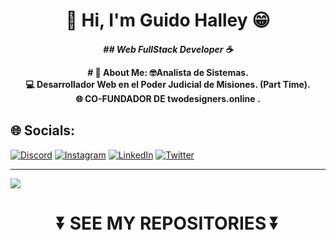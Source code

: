 <h1 align="center"> 👾 Hi, I'm Guido Halley 😁</h2>
<h4 align="center"><p><em> ## Web FullStack Developer ☕</p></em>
# 💫 About Me:
🤓Analista de Sistemas.<br>💻 Desarrollador Web en el Poder Judicial de Misiones. (Part Time).<br>🌐 CO-FUNDADOR DE twodesigners.online .<br>


## 🌐 Socials:
[![Discord](https://img.shields.io/badge/Discord-%237289DA.svg?logo=discord&logoColor=white)](https://discord.gg/Halley#6277) [![Instagram](https://img.shields.io/badge/Instagram-%23E4405F.svg?logo=Instagram&logoColor=white)](https://instagram.com/guidohalley) [![LinkedIn](https://img.shields.io/badge/LinkedIn-%230077B5.svg?logo=linkedin&logoColor=white)](https://linkedin.com/in/guidohalley) [![Twitter](https://img.shields.io/badge/Twitter-%231DA1F2.svg?logo=Twitter&logoColor=white)](https://twitter.com/guidohalley)


---
[![](https://visitcount.itsvg.in/api?id=guidohalley&icon=8&color=0)](https://visitcount.itsvg.in)


  
  <h1 align="center">
⏬ SEE MY REPOSITORIES ⏬
